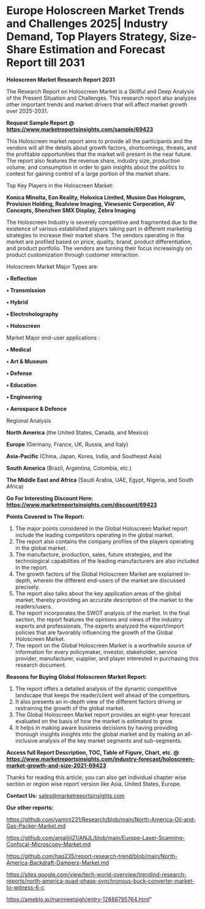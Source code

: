 # Europe Holoscreen Market Trends and Challenges 2025| Industry Demand, Top Players Strategy, Size-Share Estimation and Forecast Report till 2031

<strong>Holoscreen Market Research Report 2031</strong>

The Research Report on Holoscreen Market is a Skillful and Deep Analysis of the Present Situation and Challenges. This research report also analyzes other important trends and market drivers that will affect market growth over 2025-2031.

<strong>Request Sample Report @ <a href=https://www.marketreportsinsights.com/sample/69423>https://www.marketreportsinsights.com/sample/69423</a></strong>

This Holoscreen market report aims to provide all the participants and the vendors will all the details about growth factors, shortcomings, threats, and the profitable opportunities that the market will present in the near future. The report also features the revenue share, industry size, production volume, and consumption in order to gain insights about the politics to contest for gaining control of a large portion of the market share.

Top Key Players in the Holoscreen Market:

<strong>Konica Minolta, Eon Reality, Holoxica Limited, Musion Das Hologram, Provision Holding, Realview Imaging, Viewsonic Corporation, AV Concepts, Shenzhen SMX Display, Zebra Imaging</strong>

The Holoscreen Industry is severely competitive and fragmented due to the existence of various established players taking part in different marketing strategies to increase their market share. The vendors operating in the market are profiled based on price, quality, brand, product differentiation, and product portfolio. The vendors are turning their focus increasingly on product customization through customer interaction.

Holoscreen Market Major Types are:

<strong>• Reflection

• Transmission

• Hybrid

• Electroholography

• Holoscreen</strong>

Market Major end-user applications :

<strong>• Medical

• Art & Museum

• Defense

• Education

• Engineering

• Aerospace & Defence</strong>

Regional Analysis

</u><strong><b>North America</b></strong> (the United States, Canada, and Mexico)

<strong><b>Europe </b></strong>(Germany, France, UK, Russia, and Italy)

<strong><b>Asia-Pacific</b></strong> (China, Japan, Korea, India, and Southeast Asia)

<strong><b>South America</b></strong> (Brazil, Argentina, Colombia, etc.)

<strong><b>The Middle East and Africa</b></strong> (Saudi Arabia, UAE, Egypt, Nigeria, and South Africa)

<strong>Go For Interesting Discount Here: <a href=https://www.marketreportsinsights.com/discount/69423>https://www.marketreportsinsights.com/discount/69423</a></strong>

<strong>Points Covered in The Report:</strong>
<ol>
  <li>The major points considered in the Global Holoscreen Market report include the leading competitors operating in the global market.</li>
  <li>The report also contains the company profiles of the players operating in the global market.</li>
  <li>The manufacture, production, sales, future strategies, and the technological capabilities of the leading manufacturers are also included in the report.</li>
  <li>The growth factors of the Global Holoscreen Market are explained in-depth, wherein the different end-users of the market are discussed precisely.</li>
  <li>The report also talks about the key application areas of the global market, thereby providing an accurate description of the market to the readers/users.</li>
  <li>The report incorporates the SWOT analysis of the market. In the final section, the report features the opinions and views of the industry experts and professionals. The experts analyzed the export/import policies that are favorably influencing the growth of the Global Holoscreen Market.</li>
  <li>The report on the Global Holoscreen Market is a worthwhile source of information for every policymaker, investor, stakeholder, service provider, manufacturer, supplier, and player interested in purchasing this research document.</li>
</ol>
<strong>Reasons for Buying Global Holoscreen Market Report:</strong>

<ol>
  <li>The report offers a detailed analysis of the dynamic competitive landscape that keeps the reader/client well ahead of the competitors.</li>
  <li>It also presents an in-depth view of the different factors driving or restraining the growth of the global market.</li>
  <li>The Global Holoscreen Market report provides an eight-year forecast evaluated on the basis of how the market is estimated to grow.</li>
  <li>It helps in making aware business decisions by having providing thorough insights insights into the global market and by making an all-inclusive analysis of the key market segments and sub-segments.</li>
</ol>
<strong>Access full Report Description, TOC, Table of Figure, Chart, etc. @ <a href=https://www.marketreportsinsights.com/industry-forecast/holoscreen-market-growth-and-size-2021-69423>https://www.marketreportsinsights.com/industry-forecast/holoscreen-market-growth-and-size-2021-69423</a></strong>


Thanks for reading this article; you can also get individual chapter wise section or region wise report version like Asia, United States, Europe.

<strong>Contact Us:</strong>
sales@marketreportsinsights.com

<strong>Our other reports:</strong>

<a href=https://github.com/yamini231/Research/blob/main/North-America-Oil-and-Gas-Packer-Market.md>https://github.com/yamini231/Research/blob/main/North-America-Oil-and-Gas-Packer-Market.md</a>

<a href=https://github.com/anjaliiii21/ANJL/blob/main/Europe-Laser-Scanning-Confocal-Microscopy-Market.md>https://github.com/anjaliiii21/ANJL/blob/main/Europe-Laser-Scanning-Confocal-Microscopy-Market.md</a>

<a href=https://github.com/haq235/report-research-trend/blob/main/North-America-Backdraft-Dampers-Market.md>https://github.com/haq235/report-research-trend/blob/main/North-America-Backdraft-Dampers-Market.md</a>

<a href=https://sites.google.com/view/tech-world-overview/trendind-research-reports/north-america-quad-phase-synchronous-buck-converter-market-to-witness-6-c>https://sites.google.com/view/tech-world-overview/trendind-research-reports/north-america-quad-phase-synchronous-buck-converter-market-to-witness-6-c</a>

<a href=https://ameblo.jp/manmeetsigh/entry-12886795764.html>https://ameblo.jp/manmeetsigh/entry-12886795764.html</a>"
